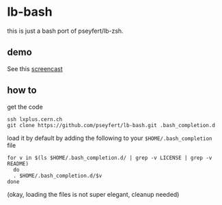 # lb-bash

this is just a bash port of pseyfert/lb-zsh.

## demo

See this [screencast](http://virgilio.mib.infn.it/~seyfert/videos/lb-bash.webm)

## how to

get the code
```
ssh lxplus.cern.ch
git clone https://github.com/pseyfert/lb-bash.git .bash_completion.d
```

load it by default by adding the following to your `$HOME/.bash_completion` file
```
for v in $(ls $HOME/.bash_completion.d/ | grep -v LICENSE | grep -v README)
  do
  . $HOME/.bash_completion.d/$v
done
```

(okay, loading the files is not super elegant, cleanup needed)
